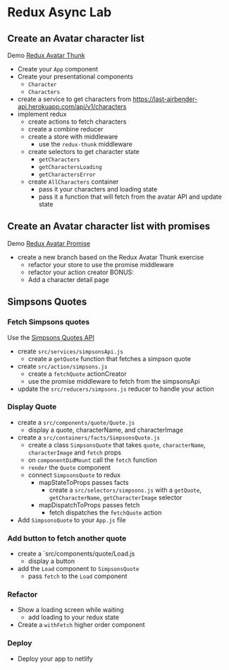 # Redux Async Lab

## Create an Avatar character list

Demo [Redux Avatar Thunk](https://demo.alchemycodelab.io/redux-avatar-thunk)

* Create your `App` component
* Create your presentational components
  * `Character`
  * `Characters`
* create a service to get characters from https://last-airbender-api.herokuapp.com/api/v1/characters
* implement redux
  * create actions to fetch characters
  * create a combine reducer
  * create a store with middleware
    * use the `redux-thunk` middleware
  * create selectors to get character state
    * `getCharacters`
    * `getCharactersLoading`
    * `getCharactersError`
  * create `AllCharacters` container
    * pass it your characters and loading state
    * pass it a function that will fetch from the avatar API and update state

## Create an Avatar character list with promises

Demo [Redux Avatar Promise](https://demo.alchemycodelab.io/redux-avatar-promise)

* create a new branch based on the Redux Avatar Thunk exercise
  * refactor your store to use the promise middleware
  * refactor your action creator
BONUS:
  * Add a character detail page

## Simpsons Quotes

### Fetch Simpsons quotes

Use the [Simpsons Quotes API](https://thesimpsonsquoteapi.glitch.me)

* create `src/services/simpsonsApi.js`
  * create a `getQuote` function that fetches a simpson quote
* create `src/action/simpsons.js`
  * create a `fetchQuote` actionCreator
  * use the promise middleware to fetch from the simpsonsApi
* update the `src/reducers/simpsons.js` reducer to handle your action

### Display Quote

* create a `src/components/quote/Quote.js`
  * display a quote, characterName, and characterImage
* create a `src/containers/facts/SimpsonsQuote.js`
  * create a class `SimpsonsQuote` that takes `quote`, `characterName`,
    `characterImage` and `fetch` props
  * on `componentDidMount` call the `fetch` function
  * `render` the `Quote` component
  * connect `SimpsonsQuote` to redux
    * mapStateToProps passes facts
      * create a `src/selectors/simpsons.js` with a `getQuote`, `getCharacterName`,
        `getCharacterImage` selector
    * mapDispatchToProps passes fetch
      * fetch dispatches the `fetchQuote` action
* Add `SimpsonsQuote` to your `App.js` file

### Add button to fetch another quote

* create a `src/components/quote/Load.js
  * display a button
* add the `Load` component to `SimpsonsQuote`
  * pass `fetch` to the `Load` component

### Refactor

* Show a loading screen while waiting
  * add loading to your redux state
* Create a `withFetch` higher order component

### Deploy

* Deploy your app to netlify
